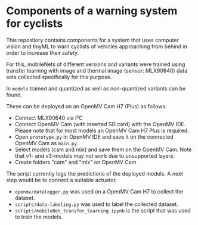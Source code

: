 # Components of a warning system for cyclists

This repository contains components for a system that uses computer vision and tinyML to warn cyclists of vehicles approaching from behind in order to increase their safety. 

For this, mobileNets of different versions and variants were trained using transfer learning with image and thermal image (sensor: MLX90640) data sets collected specifically for this purpose.

In `models` trained and quantized as well as non-quantized variants can be found.  

These can be deployed on an OpenMV Cam H7 (Plus) as follows:
- Connect MLX90640 via I²C
- Connect OpenMV Cam (with inserted SD card) with the OpenMV IDE. Please note that for most models an OpenMV Cam H7 Plus is required.
- Open `prototype.py` in OpenMV IDE and save it on the connected OpenMV Cam as `main.py`.
- Select models (cam and mlx) and save them on the OpenMV Cam. Note that v1- and v3-models may not work due to unsupported layers.
- Create folders "cam" and "mlx" on OpenMV Cam

The script currently logs the predictions of the deployed models. A next step would be to connect a suitable actuator.  

-  `openmv/datalogger.py` was used on a OpenMV Cam H7 to collect the dataset.
-  `scripts/data-labeling.py` was used to label the collected dataset.
-  `scripts/mobileNet_transfer_learning.ipynb` is the script that was used to train the models.